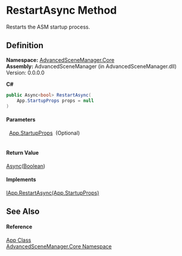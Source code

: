 # RestartAsync Method


Restarts the ASM startup process.



## Definition
**Namespace:** <a href="N_AdvancedSceneManager_Core">AdvancedSceneManager.Core</a>  
**Assembly:** AdvancedSceneManager (in AdvancedSceneManager.dll) Version: 0.0.0.0

**C#**
``` C#
public Async<bool> RestartAsync(
	App.StartupProps props = null
)
```



#### Parameters
<dl><dt>  <a href="T_AdvancedSceneManager_Core_App_StartupProps">App.StartupProps</a>  (Optional)</dt><dd> </dd></dl>

#### Return Value
<a href="T_AdvancedSceneManager_Utility_Async_1">Async</a>(<a href="https://learn.microsoft.com/dotnet/api/system.boolean" target="_blank" rel="noopener noreferrer">Boolean</a>)

#### Implements
<a href="M_AdvancedSceneManager_DependencyInjection_IApp_RestartAsync">IApp.RestartAsync(App.StartupProps)</a>  


## See Also


#### Reference
<a href="T_AdvancedSceneManager_Core_App">App Class</a>  
<a href="N_AdvancedSceneManager_Core">AdvancedSceneManager.Core Namespace</a>  
